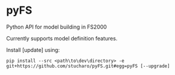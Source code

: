 # pyFS
Python API for model building in FS2000

Currently supports model definition features.

Install [update] using:
```
pip install --src <path\to\dev\directory> -e git+https://github.com/stucharo/pyFS.git#egg=pyFS [--upgrade]
```
